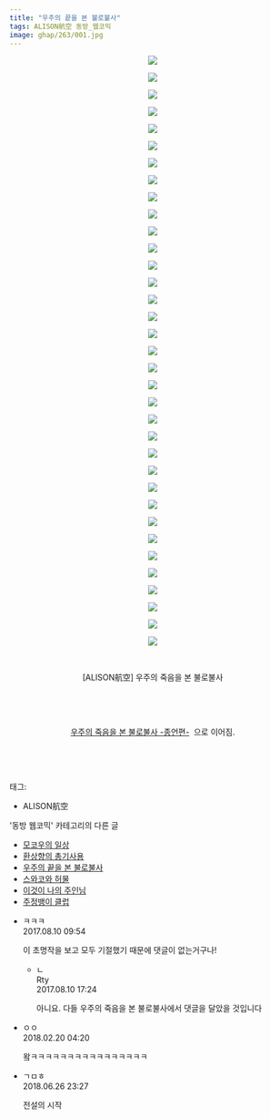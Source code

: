 ```yaml
---
title: "우주의 끝을 본 불로불사"
tags: ALISON航空 동방_웹코믹
image: ghap/263/001.jpg
---
```

<div class="article">
<p style="text-align: center; clear: none; float: none;"><img src="{{ site.nasurl }}/ghap/263/001.jpg"/></p>
<p style="text-align: center; clear: none; float: none;"><img src="{{ site.nasurl }}/ghap/263/002.jpg"/></p>
<p style="text-align: center; clear: none; float: none;"><img src="{{ site.nasurl }}/ghap/263/003.jpg"/></p>
<p style="text-align: center; clear: none; float: none;"><img src="{{ site.nasurl }}/ghap/263/004.jpg"/></p>
<p style="text-align: center; clear: none; float: none;"><img src="{{ site.nasurl }}/ghap/263/005.jpg"/></p>
<p style="text-align: center; clear: none; float: none;"><img src="{{ site.nasurl }}/ghap/263/006.jpg"/></p>
<p style="text-align: center; clear: none; float: none;"><img src="{{ site.nasurl }}/ghap/263/007.jpg"/></p>
<p style="text-align: center; clear: none; float: none;"><img src="{{ site.nasurl }}/ghap/263/008.jpg"/></p>
<p style="text-align: center; clear: none; float: none;"><img src="{{ site.nasurl }}/ghap/263/009.jpg"/></p>
<p style="text-align: center; clear: none; float: none;"><img src="{{ site.nasurl }}/ghap/263/010.jpg"/></p>
<p style="text-align: center; clear: none; float: none;"><img src="{{ site.nasurl }}/ghap/263/011.jpg"/></p>
<p style="text-align: center; clear: none; float: none;"><img src="{{ site.nasurl }}/ghap/263/012.jpg"/></p>
<p style="text-align: center; clear: none; float: none;"><img src="{{ site.nasurl }}/ghap/263/013.jpg"/></p>
<p style="text-align: center; clear: none; float: none;"><img src="{{ site.nasurl }}/ghap/263/014.jpg"/></p>
<p style="text-align: center; clear: none; float: none;"><img src="{{ site.nasurl }}/ghap/263/015.jpg"/></p>
<p style="text-align: center; clear: none; float: none;"><img src="{{ site.nasurl }}/ghap/263/016.jpg"/></p>
<p style="text-align: center; clear: none; float: none;"><img src="{{ site.nasurl }}/ghap/263/017.jpg"/></p>
<p style="text-align: center; clear: none; float: none;"><img src="{{ site.nasurl }}/ghap/263/018.jpg"/></p>
<p style="text-align: center; clear: none; float: none;"><img src="{{ site.nasurl }}/ghap/263/019.jpg"/></p>
<p style="text-align: center; clear: none; float: none;"><img src="{{ site.nasurl }}/ghap/263/020.jpg"/></p>
<p style="text-align: center; clear: none; float: none;"><img src="{{ site.nasurl }}/ghap/263/021.jpg"/></p>
<p style="text-align: center; clear: none; float: none;"><img src="{{ site.nasurl }}/ghap/263/022.jpg"/></p>
<p style="text-align: center; clear: none; float: none;"><img src="{{ site.nasurl }}/ghap/263/023.jpg"/></p>
<p style="text-align: center; clear: none; float: none;"><img src="{{ site.nasurl }}/ghap/263/024.jpg"/></p>
<p style="text-align: center; clear: none; float: none;"><img src="{{ site.nasurl }}/ghap/263/025.jpg"/></p>
<p style="text-align: center; clear: none; float: none;"><img src="{{ site.nasurl }}/ghap/263/026.jpg"/></p>
<p style="text-align: center; clear: none; float: none;"><img src="{{ site.nasurl }}/ghap/263/027.jpg"/></p>
<p style="text-align: center; clear: none; float: none;"><img src="{{ site.nasurl }}/ghap/263/028.jpg"/></p>
<p style="text-align: center; clear: none; float: none;"><img src="{{ site.nasurl }}/ghap/263/029.jpg"/></p>
<p style="text-align: center; clear: none; float: none;"><img src="{{ site.nasurl }}/ghap/263/030.jpg"/></p>
<p style="text-align: center; clear: none; float: none;"><img src="{{ site.nasurl }}/ghap/263/031.jpg"/></p>
<p style="text-align: center; clear: none; float: none;"><img src="{{ site.nasurl }}/ghap/263/032.jpg"/></p>
<p style="text-align: center; clear: none; float: none;"><img src="{{ site.nasurl }}/ghap/263/033.jpg"/></p>
<p style="text-align: center; clear: none; float: none;"><img src="{{ site.nasurl }}/ghap/263/034.jpg"/></p>
<p style="text-align: center; clear: none; float: none;"><img src="{{ site.nasurl }}/ghap/263/035.jpg"/></p>
<p style="text-align: center; clear: none; float: none;"><br/></p>
<p style="text-align: center; clear: none; float: none;">[ALISON航空] 우주의 죽음을 본 불로불사</p>
<p style="text-align: center; clear: none; float: none;"><br/></p>
<p style="text-align: center; clear: none; float: none;"><br/></p>
<p style="text-align: center; clear: none; float: none;"><a href="http://ghaptouhou.tistory.com/594" target="_blank">우주의 죽음을 본 불로불사 -종언편-</a>  으로 이어짐.</p>
<p style="text-align: center; clear: none; float: none;"><br/></p>
<p><br/></p>
</div><div class="tagTrail">
<p>태그: </p>
<ul>
<li>ALISON航空</li>
</ul>
</div><div class="another">
<p>'동방 웹코믹' 카테고리의 다른 글</p>
<ul>
<li><a href="/2016-06-20-ghap_319">모코우의 일상</a></li>
<li><a href="/2016-06-19-ghap_284">환상향의 총기사용</a></li>
<li><a href="/2016-06-19-ghap_263">우주의 끝을 본 불로불사</a></li>
<li><a href="/2016-06-19-ghap_228">스와코와 허물</a></li>
<li><a href="/2016-06-18-ghap_196">이것이 나의 주인님</a></li>
<li><a href="/2016-06-18-ghap_163">주정뱅이 클럽</a></li>
</ul>
</div><div class="cb_module cb_fluid">
<div class="cb_wrt cb_profile">
<div class="comment">
<ul>
<li class="cb_thumb_off" id="comment15055860">
<div class="cb_comment_area">
<div class="cb_info_area">
<div class="cb_section">
<span class="cb_nick_name">ㅋㅋㅋ</span>
</div>
<div class="cb_section">
<span class="cb_date">2017.08.10 09:54 </span>
</div>
</div>
<div class="cb_dsc_comment">
<p class="cb_dsc">
											이 초명작을 보고 모두 기절했기 때문에 댓글이 없는거구나!
										</p>
</div>
<ul>
<li class="cb_thumb_off" id="comment15056306">
<span class="cb_bu_subnode">ㄴ</span>
<div class="cb_comment_area">
<div class="cb_info_area">
<div class="cb_section">
<span class="cb_nick_name">Rty</span>
</div>
<div class="cb_section">
<span class="cb_date">2017.08.10 17:24 </span>
</div>
</div>
<div class="cb_dsc_comment">
<p class="cb_dsc">
																아니요. 다들 우주의 죽음을 본 불로불사에서 댓글을 달았을 것입니다
															</p>
</div>
</div>
</li>
</ul>
</div></li>
<li class="cb_thumb_off" id="comment15202923">
<div class="cb_comment_area">
<div class="cb_info_area">
<div class="cb_section">
<span class="cb_nick_name">ㅇㅇ</span>
</div>
<div class="cb_section">
<span class="cb_date">2018.02.20 04:20 </span>
</div>
</div>
<div class="cb_dsc_comment">
<p class="cb_dsc">
											왘ㅋㅋㅋㅋㅋㅋㅋㅋㅋㅋㅋㅋㅋㅋㅋㅋ
										</p>
</div>
</div></li>
<li class="cb_thumb_off" id="comment15277205">
<div class="cb_comment_area">
<div class="cb_info_area">
<div class="cb_section">
<span class="cb_nick_name">ㄱㅁㅎ</span>
</div>
<div class="cb_section">
<span class="cb_date">2018.06.26 23:27 </span>
</div>
</div>
<div class="cb_dsc_comment">
<p class="cb_dsc">
											전설의 시작
										</p>
</div>
</div></li>
</ul>
</div>
</div><!-- commentList close -->
</div>